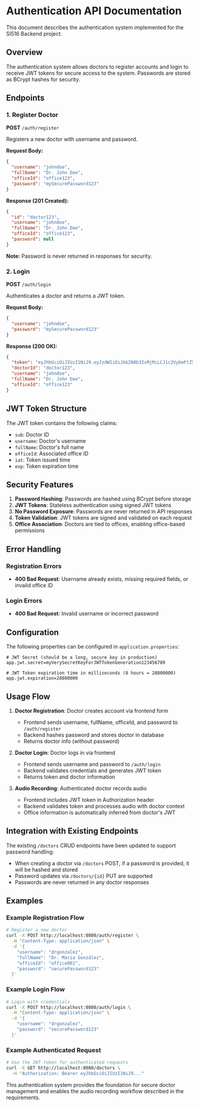 # Authentication API Documentation

This document describes the authentication system implemented for the SI516 Backend project.

## Overview

The authentication system allows doctors to register accounts and login to receive JWT tokens for secure access to the system. Passwords are stored as BCrypt hashes for security.

## Endpoints

### 1. Register Doctor

**POST** `/auth/register`

Registers a new doctor with username and password.

**Request Body:**
```json
{
  "username": "johndoe",
  "fullName": "Dr. John Doe",
  "officeId": "office123",
  "password": "mySecurePassword123"
}
```

**Response (201 Created):**
```json
{
  "id": "doctor123",
  "username": "johndoe",
  "fullName": "Dr. John Doe",
  "officeId": "office123",
  "password": null
}
```

**Note:** Password is never returned in responses for security.

### 2. Login

**POST** `/auth/login`

Authenticates a doctor and returns a JWT token.

**Request Body:**
```json
{
  "username": "johndoe",
  "password": "mySecurePassword123"
}
```

**Response (200 OK):**
```json
{
  "token": "eyJhbGciOiJIUzI1NiJ9.eyJzdWIiOiJkb2N0b3IxMjMiLCJ1c2VybmFtZSI6ImpvaG5kb2UiLCJmdWxsTmFtZSI6IkRyLiBKb2huIERvZSIsIm9mZmljZUlkIjoib2ZmaWNlMTIzIiwiaWF0IjoxNzA2MDg5MjAwLCJleHAiOjE3MDYwOTI4MDB9.signature",
  "doctorId": "doctor123",
  "username": "johndoe",
  "fullName": "Dr. John Doe",
  "officeId": "office123"
}
```

## JWT Token Structure

The JWT token contains the following claims:
- `sub`: Doctor ID
- `username`: Doctor's username
- `fullName`: Doctor's full name
- `officeId`: Associated office ID
- `iat`: Token issued time
- `exp`: Token expiration time

## Security Features

1. **Password Hashing**: Passwords are hashed using BCrypt before storage
2. **JWT Tokens**: Stateless authentication using signed JWT tokens
3. **No Password Exposure**: Passwords are never returned in API responses
4. **Token Validation**: JWT tokens are signed and validated on each request
5. **Office Association**: Doctors are tied to offices, enabling office-based permissions

## Error Handling

### Registration Errors
- **400 Bad Request**: Username already exists, missing required fields, or invalid office ID

### Login Errors
- **400 Bad Request**: Invalid username or incorrect password

## Configuration

The following properties can be configured in `application.properties`:

```properties
# JWT Secret (should be a long, secure key in production)
app.jwt.secret=myVerySecretKeyForJWTTokenGeneration123456789

# JWT Token expiration time in milliseconds (8 hours = 28800000)
app.jwt.expiration=28800000
```

## Usage Flow

1. **Doctor Registration**: Doctor creates account via frontend form
   - Frontend sends username, fullName, officeId, and password to `/auth/register`
   - Backend hashes password and stores doctor in database
   - Returns doctor info (without password)

2. **Doctor Login**: Doctor logs in via frontend
   - Frontend sends username and password to `/auth/login`
   - Backend validates credentials and generates JWT token
   - Returns token and doctor information

3. **Audio Recording**: Authenticated doctor records audio
   - Frontend includes JWT token in Authorization header
   - Backend validates token and processes audio with doctor context
   - Office information is automatically inferred from doctor's JWT

## Integration with Existing Endpoints

The existing `/doctors` CRUD endpoints have been updated to support password handling:
- When creating a doctor via `/doctors` POST, if a password is provided, it will be hashed and stored
- Password updates via `/doctors/{id}` PUT are supported
- Passwords are never returned in any doctor responses

## Examples

### Example Registration Flow
```bash
# Register a new doctor
curl -X POST http://localhost:8080/auth/register \
  -H "Content-Type: application/json" \
  -d '{
    "username": "drgonzalez",
    "fullName": "Dr. Maria González",
    "officeId": "office001",
    "password": "securePassword123"
  }'
```

### Example Login Flow
```bash
# Login with credentials
curl -X POST http://localhost:8080/auth/login \
  -H "Content-Type: application/json" \
  -d '{
    "username": "drgonzalez",
    "password": "securePassword123"
  }'
```

### Example Authenticated Request
```bash
# Use the JWT token for authenticated requests
curl -X GET http://localhost:8080/doctors \
  -H "Authorization: Bearer eyJhbGciOiJIUzI1NiJ9..."
```

This authentication system provides the foundation for secure doctor management and enables the audio recording workflow described in the requirements.